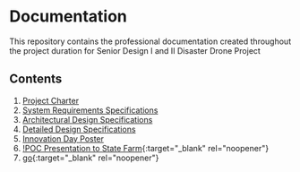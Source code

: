 # Documentation
This repository contains the professional documentation created throughout the project duration for Senior Design I and II Disaster Drone Project

## Contents

1. [Project Charter](Project_Charter.pdf)
2. [System Requirements Specifications](System_Requirements_Specifications.pdf)
3. [Architectural Design Specifications](Architectural_Design_Specifications.pdf)
4. [Detailed Design Specifications](Detailed_Design_Specifications.pdf)
5. [Innovation Day Poster](Innovation_Day_Poster.pdf)
6. [!POC Presentation to State Farm](https://www.canva.com/design/DAFifWCJem0/UE6lbYx3D-3hRqCYa9nWGw/view?utm_content=DAFifWCJem0&utm_campaign=designshare&utm_medium=link&utm_source=viewer){:target="_blank" rel="noopener"}
7. [go](http://stackoverflow.com){:target="_blank" rel="noopener"}


